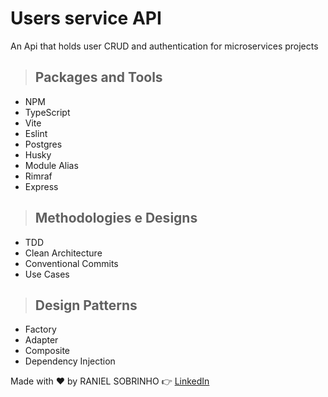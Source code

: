 # Users service API

An Api that holds user CRUD and authentication for microservices projects

> ## Packages and Tools

- NPM
- TypeScript
- Vite
- Eslint
- Postgres
- Husky
- Module Alias
- Rimraf
- Express

> ## Methodologies e Designs

- TDD
- Clean Architecture
- Conventional Commits
- Use Cases

> ## Design Patterns

- Factory
- Adapter
- Composite
- Dependency Injection

Made with ♥️ by RANIEL SOBRINHO 👉 [LinkedIn](https://www.linkedin.com/in/raniel-sobrinho-1b249514b/)
